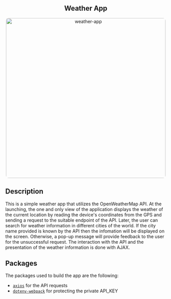 <h2 align="center">Weather App</h2>

<p align="center">
  <img  style="border-radius: 8px;" width="500" alt="weather-app" src="https://user-images.githubusercontent.com/76179035/107866161-e8bb1f00-6e6d-11eb-8a2c-82b6fa8cf172.png">
</p>

## Description

This is a simple weather app that utilizes the OpenWeatherMap API. At the launching, the one and only view of the application displays the weather of the current location by reading the device's coordinates from the GPS and sending a request to the suitable endpoint of the API. Later, the user can search for weather information in different cities of the world. If the city name provided is known by the API then the infomation will be displayed on the screen. Otherwise, a pop-up message will provide feedback to the user for the unsuccessful request. The interaction with the API and the presentation of the weather information is done with AJAX.

## Packages

The packages used to build the app are the following:

- [`axios`](https://www.npmjs.com/package/axios) for the API requests
- [`dotenv-webpack`](https://www.npmjs.com/package/dotenv-webpack) for protecting the private API_KEY
